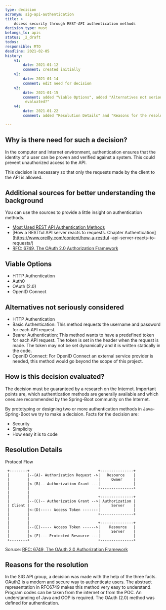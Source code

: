 ```yaml
---
type: decision
acronym: sig-api-authentication
title: >
    Access security through REST-API authentication methods
decision_type: must
belongs_to: apis
status: _2_draft
todos:
responsible: MTO
deadline: 2021-02-05
history:
    v1:
        date: 2021-01-12
        comment: created initially
    v2:
        date: 2021-01-14
        comment: edit need for decision
    v3:
        date: 2021-01-15
        comment: added "Viable Options", added "Alternatives not seriously considered, edit "How is this decision
         evaluated?"
    v4:
        date: 2021-01-22
        comment: added "Resolution Details" and "Reasons for the resolution"

---
```


## Why is there need for such a decision?

In the computer and Internet environment, authentication ensures that the identity of a user can be proven and verified against a system. This could prevent unauthorized access to the API.

This decision is necessary so that only the requests made by the client to the API is allowed.
## Additional sources for better understanding the background
You can use the sources to provide a little insight on authentication methods.

* [Most Used REST API Authentication Methods](https://blog.restcase.com/4-most-used-rest-api-authentication-methods/)
* [How a RESTful API server reacts to requests. Chapter Authentication](https://www.oreilly.com/content/how-a-restful
-api-server-reacts-to-requests/)
* [RFC: 6749, The OAuth 2.0 Authorization Framework](https://www.ietf.org/rfc/rfc6749.txt)

## Viable Options

- HTTP Authentication
- Auth0
- OAuth (2.0)
- OpenID Connect



## Alternatives not seriously considered

- HTTP Authentication
 - Basic Authentication: This method requests the username and password for each API request.
 - Bearer Authentication: This method wants to have a predefined token for each API request. The token is set in the header when the request is made. The token may not be set dynamically and it is written statically in the code.
- OpenID Connect: For OpenID Connect an external service provider is needed, this method would go beyond the scope of this project.

## How is this decision evaluated?

The decision must be guaranteed by a research on the Internet. Important points are, which authentication methods are generally available and which ones are recommended by the Spring-Boot community on the Internet.

By prototyping or designing two or more authentication methods in Java-Spring-Boot we try to make a decision.
Facts for the decision are:
- Security
- Simplicity
- How easy it is to code


## Resolution Details

Protocol Flow

     +--------+                               +---------------+
     |        |--(A)- Authorization Request ->|   Resource    |
     |        |                               |     Owner     |
     |        |<-(B)-- Authorization Grant ---|               |
     |        |                               +---------------+
     |        |
     |        |                               +---------------+
     |        |--(C)-- Authorization Grant -->| Authorization |
     | Client |                               |     Server    |
     |        |<-(D)----- Access Token -------|               |
     |        |                               +---------------+
     |        |
     |        |                               +---------------+
     |        |--(E)----- Access Token ------>|    Resource   |
     |        |                               |     Server    |
     |        |<-(F)--- Protected Resource ---|               |
     +--------+                               +---------------+
Soruce: [RFC: 6749, The OAuth 2.0 Authorization Framework](https://www.ietf.org/rfc/rfc6749.txt)

## Reasons for the resolution

In the SIG API group, a decision was made with the help of the three facts.
OAuth2 is a modern and secure way to authenticate users. The abstract representation in RFC6749 makes this method very easy to understand. Program codes can be taken from the internet or from the POC. An understanding of Java and OOP is required.
The OAuth (2.0) method was defined for authentication.


